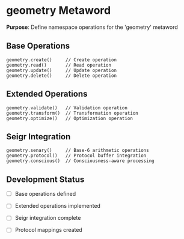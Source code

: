 # geometry Metaword

**Purpose**: Define namespace operations for the 'geometry' metaword

## Base Operations

```hyphos
geometry.create()     // Create operation
geometry.read()       // Read operation  
geometry.update()     // Update operation
geometry.delete()     // Delete operation
```

## Extended Operations

```hyphos
geometry.validate()   // Validation operation
geometry.transform()  // Transformation operation
geometry.optimize()   // Optimization operation
```

## Seigr Integration

```hyphos
geometry.senary()     // Base-6 arithmetic operations
geometry.protocol()   // Protocol buffer integration
geometry.conscious()  // Consciousness-aware processing
```

## Development Status

- [ ] Base operations defined
- [ ] Extended operations implemented  
- [ ] Seigr integration complete
- [ ] Protocol mappings created

